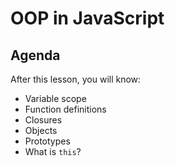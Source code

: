 # OOP in JavaScript

## Agenda
After this lesson, you will know:

  * Variable scope
  * Function definitions
  * Closures
  * Objects
  * Prototypes
  * What is `this`?
